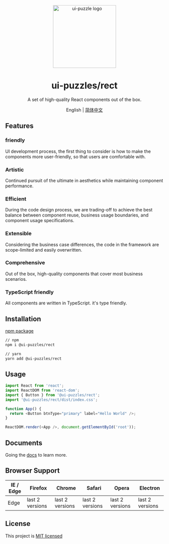 <div align="center">
  <a href="https://ui-puzzles.github.io/rect/?path=/docs/welcome--page" target="_blank">
    <img alt="ui-puzzle logo" width="200" src="https://static-images-1305792369.cos.ap-shanghai.myqcloud.com/puzzle-logo.svg"/>
  </a>
</div>

<div align="center">
  <h1>ui-puzzles/rect</h1>
</div>

<div align="center">

A set of high-quality React components out of the box.

</div>

<div align="center">

English | [简体中文](./README-zh_CN.md)

</div>

## Features

### friendly

UI development process, the first thing to consider is how to make the components more user-friendly, so that users are comfortable with.

### Artistic

Continued pursuit of the ultimate in aesthetics while maintaining component performance.

### Efficient

During the code design process, we are trading-off to achieve the best balance between component reuse, business usage boundaries, and component usage specifications.

### Extensible

Considering the business case differences, the code in the framework are scope-limited and easily overwritten.

### Comprehensive

Out of the box, high-quality components that cover most business scenarios.

### TypeScript friendly

All components are written in TypeScript. it's type friendly.

## Installation

[npm package](https://www.npmjs.com/package/@ui-puzzles/rect)

```sh
// npm
npm i @ui-puzzles/rect

// yarn
yarn add @ui-puzzles/rect
```

## Usage

```typescript
import React from 'react';
import ReactDOM from 'react-dom';
import { Button } from '@ui-puzzles/rect';
import '@ui-puzzles/rect/dist/index.css';

function App() {
  return <Button btnType="primary" label="Hello World" />;
}

ReactDOM.render(<App />, document.getElementById('root'));
```

## Documents

Going the <a href="https://ui-puzzles.github.io/rect/?path=/docs/welcome--page" target="_blank">docs</a> to learn more.

## Browser Support

| IE / Edge | Firefox         | Chrome          | Safari          | Opera           | Electron        |
| --------- | --------------- | --------------- | --------------- | --------------- | --------------- |
| Edge      | last 2 versions | last 2 versions | last 2 versions | last 2 versions | last 2 versions |

## License

This project is [MIT licensed](./LICENSE)
